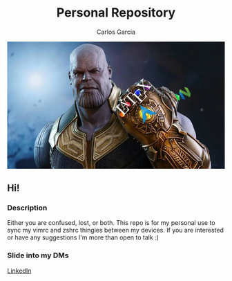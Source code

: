 <h1 align="center">Personal Repository</h1>
<p align="center">Carlos Garcia </p>

![God-Awful-Image](God-Awful-Image.png)

## Hi! 

### Description

Either you are confused, lost, or both. This repo is for my personal use to sync my vimrc and zshrc thingies between my devices. If you are interested or have any suggestions I'm more than open to talk :)

### Slide into my DMs

[LinkedIn](https://www.linkedin.com/in/cxrlosgxrcia/)

 
